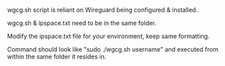 wgcg.sh script is reliant on Wireguard being configured & installed.

wgcg.sh & ipspace.txt need to be in the same folder.

Modify the ipspace.txt file for your environment, keep same formatting.

Command should look like "sudo ./wgcg.sh username" and executed from within the same folder it resides in.
